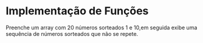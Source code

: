 # Implementação de Funções

Preenche um array com 20 números sorteados  1 e 10,em seguida exibe uma sequência de números sorteados que não se repete. 
